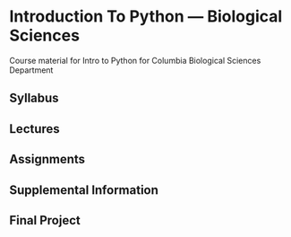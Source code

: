# Introduction To Python — Biological Sciences
Course material for Intro to Python for Columbia Biological Sciences Department

## Syllabus

## Lectures 

## Assignments

## Supplemental Information

## Final Project
